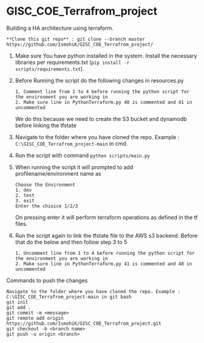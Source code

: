 # GISC_COE_Terrafrom_project
Building a HA architecture using terraform.


```**Clone this git repo** : git clone --branch master https://github.com/IsmohiK/GISC_COE_Terrafrom_project/ ```  

1. Make sure You have python installed in the system. Install the necessary libraries per requirements.txt 
   (`pip install -r scripts/requirements.txt`).
2. Before Running the script do the following changes in resources.py
   ```
   1. Comment line from 1 to 4 before running the python script for the environment you are working in 
   2. Make sure line in PythonTerraform.py 40 is commented and 41 in uncommented
   ```
   We do this because we need to create the S3 bucket and dynamodb before linking the tfstate

3. Navigate to the folder where you have cloned the repo. Example : `C:\GISC_COE_Terrafrom_project-main` in cmd.
4. Run the script with command `python scripts/main.py`
5. When running the script it will prompted to add profilename/environment name as
   ```
   Choose the Environment
   1. dev
   2. test
   3. exit
   Enter the chioice 1/2/3
   ```
   On pressing enter it will perform terraform operations as defined in the tf files.
   
6. Run the script again to link the tfstate file to the AWS s3 backend. Before that do the below and then follow step 3 to 5
    ```
   1. Uncomment line from 1 to 4 before running the python script for the environment you are working in 
   2. Make sure line in PythonTerraform.py 41 is commented and 40 in uncommented
   ```
   
Commands to push the changes
   ```
   Navigate to the folder where you have cloned the repo. Example : C:\GISC_COE_Terrafrom_project-main in git bash
   git init
   git add .
   git commit -m <message>
   git remote add origin https://github.com/IsmohiK/GISC_COE_Terrafrom_project.git
   git checkout -b <branch name>
   git push -u origin <branch>
   ```
   


